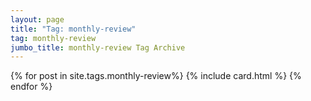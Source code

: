 ```yaml
---
layout: page
title: "Tag: monthly-review"
tag: monthly-review
jumbo_title: monthly-review Tag Archive
---
```

<div class="row">
{% for post in site.tags.monthly-review%}
{% include card.html %}
{% endfor %}
</div>